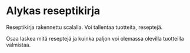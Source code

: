 # Alykas reseptikirja

Reseptikirja rakennettu scalalla.
Voi tallentaa tuotteita, reseptejä. 

Osaa laskea mitä reseptejä ja kuinka paljon voi olemassa olevilla tuotteilla valmistaa.
